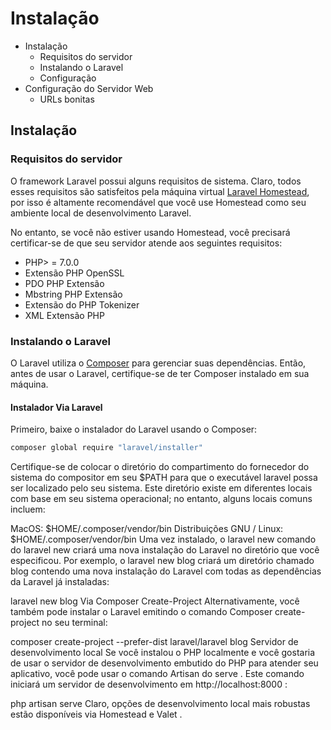 # Instalação


* Instalação
  + Requisitos do servidor
  + Instalando o Laravel
  + Configuração
* Configuração do Servidor Web
  + URLs bonitas


## Instalação
### Requisitos do servidor
O framework Laravel possui alguns requisitos de sistema. Claro, todos esses requisitos são satisfeitos pela máquina virtual [Laravel Homestead](4.Homestead.md), por isso é altamente recomendável que você use Homestead como seu ambiente local de desenvolvimento Laravel.

No entanto, se você não estiver usando Homestead, você precisará certificar-se de que seu servidor atende aos seguintes requisitos:

* PHP> = 7.0.0
* Extensão PHP OpenSSL
* PDO PHP Extensão
* Mbstring PHP Extensão
* Extensão do PHP Tokenizer
* XML Extensão PHP

### Instalando o Laravel
O Laravel utiliza o [Composer](https://getcomposer.org/) para gerenciar suas dependências. Então, antes de usar o Laravel, certifique-se de ter Composer instalado em sua máquina.

#### Instalador Via Laravel
Primeiro, baixe o instalador do Laravel usando o Composer:

```sh 
composer global require "laravel/installer"
```

Certifique-se de colocar o diretório do compartimento do fornecedor do sistema do compositor em seu $PATH para que o executável laravel possa ser localizado pelo seu sistema. Este diretório existe em diferentes locais com base em seu sistema operacional; no entanto, alguns locais comuns incluem:

MacOS: $HOME/.composer/vendor/bin
Distribuições GNU / Linux: $HOME/.composer/vendor/bin
Uma vez instalado, o laravel new comando do laravel new criará uma nova instalação do Laravel no diretório que você especificou. Por exemplo, o laravel new blog criará um diretório chamado blog contendo uma nova instalação do Laravel com todas as dependências da Laravel já instaladas:

 laravel new blog 
Via Composer Create-Project
Alternativamente, você também pode instalar o Laravel emitindo o comando Composer  create-project no seu terminal:

 composer create-project --prefer-dist laravel/laravel blog 
Servidor de desenvolvimento local
Se você instalou o PHP localmente e você gostaria de usar o servidor de desenvolvimento embutido do PHP para atender seu aplicativo, você pode usar o comando Artisan do serve . Este comando iniciará um servidor de desenvolvimento em http://localhost:8000 :

 php artisan serve 
Claro, opções de desenvolvimento local mais robustas estão disponíveis via Homestead e Valet .

